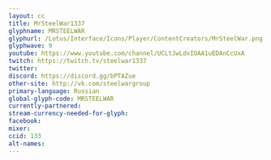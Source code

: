 ```yaml
---
layout: cc
title: MrSteelWar1337
glyphname: MRSTEELWAR
glyphurl: /Lotus/Interface/Icons/Player/ContentCreators/MrSteelWar.png
glyphwave: 9
youtube: https://www.youtube.com/channel/UCLtJwLdxIOAA1uEDAnCcUxA
twitch: https://twitch.tv/steelwar1337
twitter:
discord: https://discord.gg/bPTAZue
other-site: http://vk.com/steelwargroup
primary-language: Russian
global-glyph-code: MRSTEELWAR
currently-partnered:
stream-currency-needed-for-glyph:
facebook:
mixer:
ccid: 133
alt-names:
---
```

